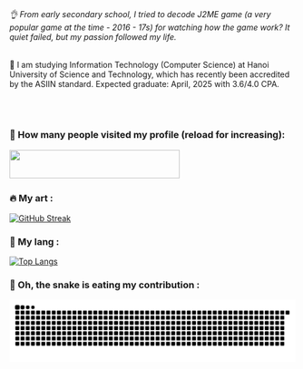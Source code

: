 ###### 👌 From early secondary school, I tried to decode J2ME game (a very popular game at the time - 2016 - 17s) for watching how the game work? It quiet failed, but my passion followed my life. 

📖 I am studying Information Technology (Computer Science) at Hanoi University of Science and Technology, which has recently been accredited by the ASIIN standard. Expected graduate: April, 2025 with 3.6/4.0 CPA.

<br/>
<br/>

### 🥇 How many people visited my profile (reload for increasing):
<img width="300" height="50" src="https://komarev.com/ghpvc/?username=cuong02n&style=flat-square&color=blue" alt=""/>

### 🔥 My art :
[![GitHub Streak](https://streak-stats.demolab.com/?user=cuong02n)](https://git.io/streak-stats)


### 🧠 My lang :
[![Top Langs](https://github-readme-stats.vercel.app/api/top-langs/?username=cuong02n&hide=html,dart,CMake,C#&langs_count=6)](https://github.com/anuraghazra/github-readme-stats)


### 🐍 Oh, the snake is eating my contribution :
<picture>
<img alt="github-snake" src="https://raw.githubusercontent.com/cuong02n/cuong02n/output/github-contribution-grid-snake.svg" />
</picture>
